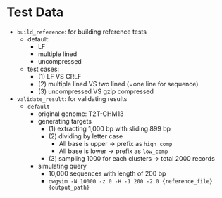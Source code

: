 # Test Data

- `build_reference`: for building reference tests
  - default:
    - LF
    - multiple lined
    - uncompressed
  - test cases:
    - (1) LF VS CRLF
    - (2) multiple lined VS two lined (=one line for sequence)
    - (3) uncompressed VS gzip compressed
- `validate_result`: for validating results
  - `default`
    - original genome: T2T-CHM13
    - generating targets
      - (1) extracting 1,000 bp with sliding 899 bp
      - (2) dividing by letter case
        - All base is upper -> prefix as `high_comp`
        - All base is lower -> prefix as `low_comp`
      - (3) sampling 1000 for each clusters -> total 2000 records
    - simulating query
      - 10,000 sequences with length of 200 bp
      - `dwgsim -N 10000 -z 0 -H -1 200 -2 0 {reference_file} {output_path}`